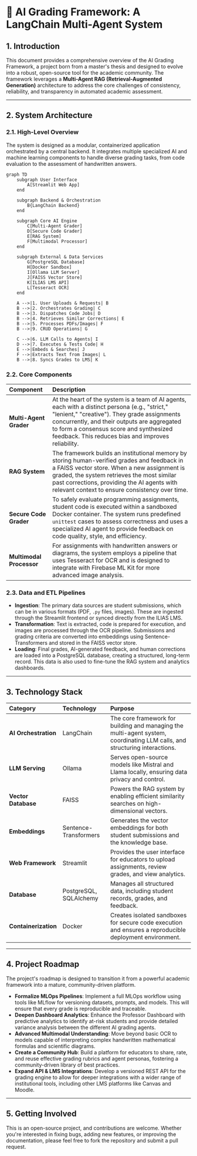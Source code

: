 
# 🤖 AI Grading Framework: A LangChain Multi-Agent System

## 1. Introduction

This document provides a comprehensive overview of the AI Grading Framework, a project born from a master's thesis and designed to evolve into a robust, open-source tool for the academic community. The framework leverages a **Multi-Agent RAG (Retrieval-Augmented Generation)** architecture to address the core challenges of consistency, reliability, and transparency in automated academic assessment.

---

## 2. System Architecture

### 2.1. High-Level Overview

The system is designed as a modular, containerized application orchestrated by a central backend. It integrates multiple specialized AI and machine learning components to handle diverse grading tasks, from code evaluation to the assessment of handwritten answers.

```mermaid
graph TD
    subgraph User Interface
        A[Streamlit Web App]
    end

    subgraph Backend & Orchestration
        B{LangChain Backend}
    end

    subgraph Core AI Engine
        C[Multi-Agent Grader]
        D[Secure Code Grader]
        E[RAG System]
        F[Multimodal Processor]
    end

    subgraph External & Data Services
        G[PostgreSQL Database]
        H[Docker Sandbox]
        I[Ollama LLM Server]
        J[FAISS Vector Store]
        K[ILIAS LMS API]
        L[Tesseract OCR]
    end

    A -->|1. User Uploads & Requests| B
    B -->|2. Orchestrates Grading| C
    B -->|3. Dispatches Code Jobs| D
    B -->|4. Retrieves Similar Corrections| E
    B -->|5. Processes PDFs/Images| F
    B -->|9. CRUD Operations| G

    C -->|6. LLM Calls to Agents| I
    D -->|7. Executes & Tests Code| H
    E -->|Embeds & Searches| J
    F -->|Extracts Text from Images| L
    B -->|8. Syncs Grades to LMS| K
```

### 2.2. Core Components

| Component | Description |
| :--- | :--- |
| **Multi-Agent Grader** | At the heart of the system is a team of AI agents, each with a distinct persona (e.g., "strict," "lenient," "creative"). They grade assignments concurrently, and their outputs are aggregated to form a consensus score and synthesized feedback. This reduces bias and improves reliability. |
| **RAG System** | The framework builds an institutional memory by storing human-verified grades and feedback in a FAISS vector store. When a new assignment is graded, the system retrieves the most similar past corrections, providing the AI agents with relevant context to ensure consistency over time. |
| **Secure Code Grader** | To safely evaluate programming assignments, student code is executed within a sandboxed Docker container. The system runs predefined `unittest` cases to assess correctness and uses a specialized AI agent to provide feedback on code quality, style, and efficiency. |
| **Multimodal Processor** | For assignments with handwritten answers or diagrams, the system employs a pipeline that uses Tesseract for OCR and is designed to integrate with Firebase ML Kit for more advanced image analysis. |

### 2.3. Data and ETL Pipelines

- **Ingestion**: The primary data sources are student submissions, which can be in various formats (PDF, `.py` files, images). These are ingested through the Streamlit frontend or synced directly from the ILIAS LMS.
- **Transformation**: Text is extracted, code is prepared for execution, and images are processed through the OCR pipeline. Submissions and grading criteria are converted into embeddings using Sentence-Transformers and stored in the FAISS vector store.
- **Loading**: Final grades, AI-generated feedback, and human corrections are loaded into a PostgreSQL database, creating a structured, long-term record. This data is also used to fine-tune the RAG system and analytics dashboards.

---

## 3. Technology Stack

| Category | Technology | Purpose |
| :--- | :--- | :--- |
| **AI Orchestration** | LangChain | The core framework for building and managing the multi-agent system, coordinating LLM calls, and structuring interactions. |
| **LLM Serving** | Ollama | Serves open-source models like Mistral and Llama locally, ensuring data privacy and control. |
| **Vector Database** | FAISS | Powers the RAG system by enabling efficient similarity searches on high-dimensional vectors. |
| **Embeddings** | Sentence-Transformers | Generates the vector embeddings for both student submissions and the knowledge base. |
| **Web Framework** | Streamlit | Provides the user interface for educators to upload assignments, review grades, and view analytics. |
| **Database** | PostgreSQL, SQLAlchemy | Manages all structured data, including student records, grades, and feedback. |
| **Containerization** | Docker | Creates isolated sandboxes for secure code execution and ensures a reproducible deployment environment. |

---

## 4. Project Roadmap

The project's roadmap is designed to transition it from a powerful academic framework into a mature, community-driven platform.

- **Formalize MLOps Pipelines**: Implement a full MLOps workflow using tools like MLflow for versioning datasets, prompts, and models. This will ensure that every grade is reproducible and traceable.
- **Deepen Dashboard Analytics**: Enhance the Professor Dashboard with predictive analytics to identify at-risk students and provide detailed variance analysis between the different AI grading agents.
- **Advanced Multimodal Understanding**: Move beyond basic OCR to models capable of interpreting complex handwritten mathematical formulas and scientific diagrams.
- **Create a Community Hub**: Build a platform for educators to share, rate, and reuse effective grading rubrics and agent personas, fostering a community-driven library of best practices.
- **Expand API & LMS Integrations**: Develop a versioned REST API for the grading engine to allow for deeper integrations with a wider range of institutional tools, including other LMS platforms like Canvas and Moodle.

---

## 5. Getting Involved

This is an open-source project, and contributions are welcome. Whether you're interested in fixing bugs, adding new features, or improving the documentation, please feel free to fork the repository and submit a pull request. 

